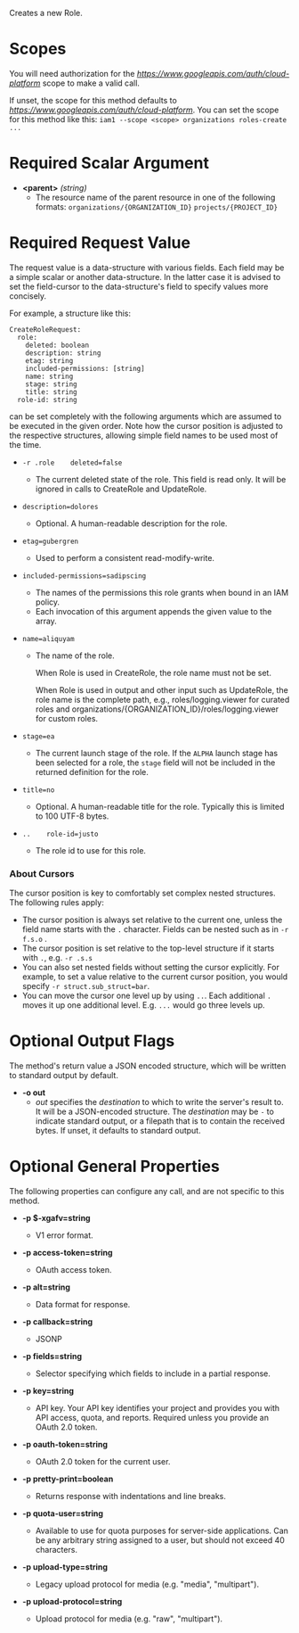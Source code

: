 Creates a new Role.
# Scopes

You will need authorization for the *https://www.googleapis.com/auth/cloud-platform* scope to make a valid call.

If unset, the scope for this method defaults to *https://www.googleapis.com/auth/cloud-platform*.
You can set the scope for this method like this: `iam1 --scope <scope> organizations roles-create ...`
# Required Scalar Argument
* **&lt;parent&gt;** *(string)*
    - The resource name of the parent resource in one of the following formats:
        `organizations/{ORGANIZATION_ID}`
        `projects/{PROJECT_ID}`
# Required Request Value

The request value is a data-structure with various fields. Each field may be a simple scalar or another data-structure.
In the latter case it is advised to set the field-cursor to the data-structure's field to specify values more concisely.

For example, a structure like this:
```
CreateRoleRequest:
  role:
    deleted: boolean
    description: string
    etag: string
    included-permissions: [string]
    name: string
    stage: string
    title: string
  role-id: string

```

can be set completely with the following arguments which are assumed to be executed in the given order. Note how the cursor position is adjusted to the respective structures, allowing simple field names to be used most of the time.

* `-r .role    deleted=false`
    - The current deleted state of the role. This field is read only.
        It will be ignored in calls to CreateRole and UpdateRole.
* `description=dolores`
    - Optional.  A human-readable description for the role.
* `etag=gubergren`
    - Used to perform a consistent read-modify-write.
* `included-permissions=sadipscing`
    - The names of the permissions this role grants when bound in an IAM policy.
    - Each invocation of this argument appends the given value to the array.
* `name=aliquyam`
    - The name of the role.
        
        When Role is used in CreateRole, the role name must not be set.
        
        When Role is used in output and other input such as UpdateRole, the role
        name is the complete path, e.g., roles/logging.viewer for curated roles
        and organizations/{ORGANIZATION_ID}/roles/logging.viewer for custom roles.
* `stage=ea`
    - The current launch stage of the role. If the `ALPHA` launch stage has been
        selected for a role, the `stage` field will not be included in the
        returned definition for the role.
* `title=no`
    - Optional.  A human-readable title for the role.  Typically this
        is limited to 100 UTF-8 bytes.

* `..    role-id=justo`
    - The role id to use for this role.


### About Cursors

The cursor position is key to comfortably set complex nested structures. The following rules apply:

* The cursor position is always set relative to the current one, unless the field name starts with the `.` character. Fields can be nested such as in `-r f.s.o` .
* The cursor position is set relative to the top-level structure if it starts with `.`, e.g. `-r .s.s`
* You can also set nested fields without setting the cursor explicitly. For example, to set a value relative to the current cursor position, you would specify `-r struct.sub_struct=bar`.
* You can move the cursor one level up by using `..`. Each additional `.` moves it up one additional level. E.g. `...` would go three levels up.


# Optional Output Flags

The method's return value a JSON encoded structure, which will be written to standard output by default.

* **-o out**
    - *out* specifies the *destination* to which to write the server's result to.
      It will be a JSON-encoded structure.
      The *destination* may be `-` to indicate standard output, or a filepath that is to contain the received bytes.
      If unset, it defaults to standard output.
# Optional General Properties

The following properties can configure any call, and are not specific to this method.

* **-p $-xgafv=string**
    - V1 error format.

* **-p access-token=string**
    - OAuth access token.

* **-p alt=string**
    - Data format for response.

* **-p callback=string**
    - JSONP

* **-p fields=string**
    - Selector specifying which fields to include in a partial response.

* **-p key=string**
    - API key. Your API key identifies your project and provides you with API access, quota, and reports. Required unless you provide an OAuth 2.0 token.

* **-p oauth-token=string**
    - OAuth 2.0 token for the current user.

* **-p pretty-print=boolean**
    - Returns response with indentations and line breaks.

* **-p quota-user=string**
    - Available to use for quota purposes for server-side applications. Can be any arbitrary string assigned to a user, but should not exceed 40 characters.

* **-p upload-type=string**
    - Legacy upload protocol for media (e.g. &#34;media&#34;, &#34;multipart&#34;).

* **-p upload-protocol=string**
    - Upload protocol for media (e.g. &#34;raw&#34;, &#34;multipart&#34;).
